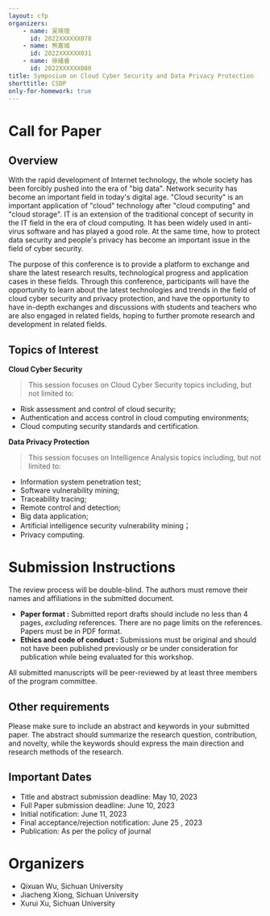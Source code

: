 ```yaml
---
layout: cfp
organizers:
    - name: 吴琦瑄
      id: 2022XXXXXX078
    - name: 熊嘉城
      id: 2022XXXXXX031
    - name: 徐绪睿
      id: 2022XXXXXX080
title: Symposium on Cloud Cyber Security and Data Privacy Protection
shorttitle: CSDP
only-for-homework: true
---
```


# Call for Paper

## Overview
With the rapid development of Internet technology, the whole society has been forcibly pushed into the era of "big data". Network security has become an important field in today's digital age. "Cloud security" is an important application of "cloud" technology after "cloud computing" and "cloud storage". IT is an extension of the traditional concept of security in the IT field in the era of cloud computing. It has been widely used in anti-virus software and has played a good role. At the same time, how to protect data security and people's privacy has become an important issue in the field of cyber security.
  
The purpose of this conference is to provide a platform to exchange and share the latest research results, technological progress and application cases in these fields. Through this conference, participants will have the opportunity to learn about the latest technologies and trends in the field of cloud cyber security and privacy protection, and have the opportunity to have in-depth exchanges and discussions with students and teachers who are also engaged in related fields, hoping to further promote research and development in related fields. 
## Topics of Interest

**Cloud Cyber Security**
> This session focuses on Cloud Cyber Security topics including, but not limited to:
- Risk assessment and control of cloud security;
- Authentication and access control in cloud computing environments;
- Cloud computing security standards and certification.

**Data Privacy Protection**
> This session focuses on Intelligence Analysis topics including, but not limited to:
- Information system penetration test;
- Software vulnerability mining;
- Traceability tracing; 
- Remote control and detection;
- Big data application;
- Artificial intelligence security vulnerability mining；
- Privacy computing.



# Submission Instructions

The review process will be double-blind. The authors must remove their names and
affiliations in the submitted document.

- **Paper format :** Submitted report drafts should include no less than 4 pages, *excluding* references. There are no page limits on the references. Papers must be in PDF format.
- **Ethics and code of conduct :** Submissions must be original and should not have been published previously or be under consideration for publication while being evaluated for this workshop. 

All submitted manuscripts will be peer-reviewed by at least three members of the program committee.

## Other requirements
Please make sure to include an abstract and keywords in your submitted paper. The abstract should summarize the research question, contribution, and novelty, while the keywords should express the main direction and research methods of the research.

## Important Dates
- Title and abstract submission deadline: May 10, 2023
- Full Paper submission deadline: June 10, 2023
- Initial notification: June 11, 2023
- Final acceptance/rejection notification: June 25 , 2023
- Publication: As per the policy of journal

# Organizers

- Qixuan Wu, Sichuan University
- Jiacheng Xiong, Sichuan University
- Xurui Xu, Sichuan University